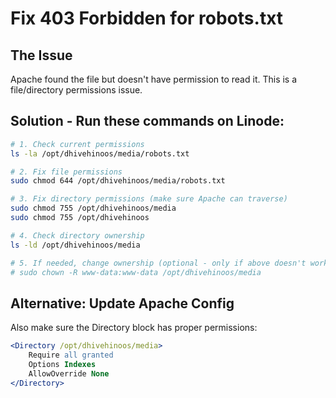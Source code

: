 # Fix 403 Forbidden for robots.txt

## The Issue
Apache found the file but doesn't have permission to read it. This is a file/directory permissions issue.

## Solution - Run these commands on Linode:

```bash
# 1. Check current permissions
ls -la /opt/dhivehinoos/media/robots.txt

# 2. Fix file permissions
sudo chmod 644 /opt/dhivehinoos/media/robots.txt

# 3. Fix directory permissions (make sure Apache can traverse)
sudo chmod 755 /opt/dhivehinoos/media
sudo chmod 755 /opt/dhivehinoos

# 4. Check directory ownership
ls -ld /opt/dhivehinoos/media

# 5. If needed, change ownership (optional - only if above doesn't work)
# sudo chown -R www-data:www-data /opt/dhivehinoos/media
```

## Alternative: Update Apache Config

Also make sure the Directory block has proper permissions:

```apache
<Directory /opt/dhivehinoos/media>
    Require all granted
    Options Indexes
    AllowOverride None
</Directory>
```

